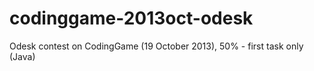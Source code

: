 codinggame-2013oct-odesk
========================

Odesk contest on CodingGame (19 October 2013), 50% - first task only (Java)
